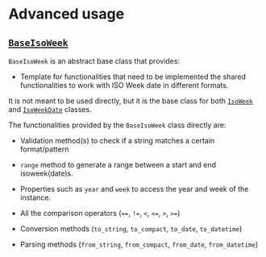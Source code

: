 # Advanced usage

## [`BaseIsoWeek`](../api/baseisoweek.md)

`BaseIsoWeek` is an abstract base class that provides:

- Template for functionalities that need to be implemented the shared functionalities to work with ISO Week date in different formats.

It is not meant to be used directly, but it is the base class for both [`IsoWeek`](../api/isoweek.md) and [`IsoWeekDate`](../api/isoweekdate.md) classes.

The functionalities provided by the `BaseIsoWeek` class directly are:

- Validation method(s) to check if a string matches a certain format/pattern
- `range` method to generate a range between a start and end isoweek(date)s.
- Properties such as `year` and `week` to access the year and week of the instance.


- All the comparison operators (`==`, `!=`, `<`, `<=`, `>`, `>=`)
- Conversion methods (`to_string`, `to_compact`, `to_date`, `to_datetime`)
- Parsing methods (`from_string`, `from_compact`, `from_date`, `from_datetime`)
